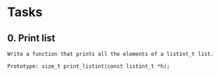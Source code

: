 # Tasks

## 0. Print list

	Write a function that prints all the elements of a listint_t list.

	Prototype: size_t print_listint(const listint_t *h);
